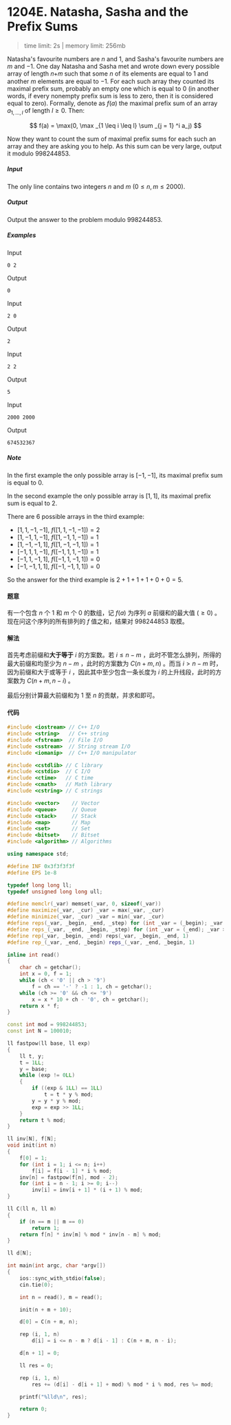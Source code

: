 # 1204E. Natasha, Sasha and the Prefix Sums

> time limit: 2s | memory limit: 256mb

Natasha's favourite numbers are $n$ and $1$, and Sasha's favourite numbers are $m$ and $-1$. One day Natasha and Sasha met and wrote down every possible array of length 𝑛+𝑚 such that some $n$ of its elements are equal to $1$ and another $m$ elements are equal to $-1$. For each such array they counted its maximal prefix sum, probably an empty one which is equal to $0$ (in another words, if every nonempty prefix sum is less to zero, then it is considered equal to zero). Formally, denote as $f(a)$ the maximal prefix sum of an array $a_{1, ..., l}$ of length $l \geq 0$. Then:

$$
f(a) = \max(0, \max _{1 \leq i \leq l} \sum _{j = 1} ^i a_j)
$$

Now they want to count the sum of maximal prefix sums for each such an array and they are asking you to help. As this sum can be very large, output it modulo $998244853$.

##### Input

The only line contains two integers $n$ and $m$ ($0 \leq n, m \leq 2000$).

##### Output

Output the answer to the problem modulo $998244853$.

##### Examples

Input
```text
0 2
```
Output
```text
0
```

Input
```text
2 0
```
Output
```text
2
```

Input
```text
2 2
```
Output
```text
5
```

Input
```text
2000 2000
```
Output
```text
674532367
```

##### Note

In the first example the only possible array is $[-1, -1]$, its maximal prefix sum is equal to $0$.

In the second example the only possible array is $[1, 1]$, its maximal prefix sum is equal to $2$.

There are $6$ possible arrays in the third example:

-   $[1, 1, -1, -1]$,  $f([1, 1, -1, -1]) = 2$
-   $[1, -1, 1, -1]$,  $f([1, -1, 1, -1]) = 1$
-   $[1, -1, -1, 1]$,  $f([1, -1, -1, 1]) = 1$
-   $[-1, 1, 1, -1]$,  $f([-1, 1, 1, -1]) = 1$
-   $[-1, 1, -1, 1]$,  $f([-1, 1, -1, 1]) = 0$
-   $[-1, -1, 1, 1]$,  $f([-1, -1, 1, 1]) = 0$

So the answer for the third example is $2 + 1 + 1 + 1 + 0 + 0 = 5$.

#### 题意

有一个包含 $n$ 个 $1$ 和 $m$ 个 $0$ 的数组，记 $f(a)$ 为序列 $a$ 前缀和的最大值 ($\geq 0$) 。现在问这个序列的所有排列的 $f$ 值之和，结果对 $998244853$ 取模。

#### 解法

首先考虑前缀和**大于等于** $i$ 的方案数。若 $i \leq n - m$ ，此时不管怎么排列，所得的最大前缀和均至少为 $n - m$ ，此时的方案数为 $C(n + m, n)$ 。而当 $i > n - m$ 时，因为前缀和大于或等于 $i$ ，因此其中至少包含一条长度为 $i$ 的上升线段，此时的方案数为 $C(n + m, n - i)$ 。

最后分别计算最大前缀和为 $1$ 至 $n$ 的贡献，并求和即可。

#### 代码

```cpp
#include <iostream> // C++ I/O
#include <string>   // C++ string
#include <fstream>  // File I/O
#include <sstream>  // String stream I/O
#include <iomanip>  // C++ I/O manipulator

#include <cstdlib> // C library
#include <cstdio>  // C I/O
#include <ctime>   // C time
#include <cmath>   // Math library
#include <cstring> // C strings

#include <vector>    // Vector
#include <queue>     // Queue
#include <stack>     // Stack
#include <map>       // Map
#include <set>       // Set
#include <bitset>    // Bitset
#include <algorithm> // Algorithms

using namespace std;

#define INF 0x3f3f3f3f
#define EPS 1e-8

typedef long long ll;
typedef unsigned long long ull;

#define memclr(_var) memset(_var, 0, sizeof(_var))
#define maximize(_var, _cur) _var = max(_var, _cur)
#define minimize(_var, _cur) _var = min(_var, _cur)
#define reps(_var, _begin, _end, _step) for (int _var = (_begin); _var <= (_end); _var += (_step))
#define reps_(_var, _end, _begin, _step) for (int _var = (_end); _var >= (_begin); _var -= (_step))
#define rep(_var, _begin, _end) reps(_var, _begin, _end, 1)
#define rep_(_var, _end, _begin) reps_(_var, _end, _begin, 1)

inline int read()
{
    char ch = getchar();
    int x = 0, f = 1;
    while (ch < '0' || ch > '9')
        f = ch == '-' ? -1 : 1, ch = getchar();
    while (ch >= '0' && ch <= '9')
        x = x * 10 + ch - '0', ch = getchar();
    return x * f;
}

const int mod = 998244853;
const int N = 100010;

ll fastpow(ll base, ll exp)
{
    ll t, y;
    t = 1LL;
    y = base;
    while (exp != 0LL)
    {
        if ((exp & 1LL) == 1LL)
            t = t * y % mod;
        y = y * y % mod;
        exp = exp >> 1LL;
    }
    return t % mod;
}

ll inv[N], f[N];
void init(int n)
{
    f[0] = 1;
    for (int i = 1; i <= n; i++)
        f[i] = f[i - 1] * i % mod;
    inv[n] = fastpow(f[n], mod - 2);
    for (int i = n - 1; i >= 0; i--)
        inv[i] = inv[i + 1] * (i + 1) % mod;
}

ll C(ll n, ll m)
{
    if (n == m || m == 0)
        return 1;
    return f[n] * inv[m] % mod * inv[n - m] % mod;
}

ll d[N];

int main(int argc, char *argv[])
{
    ios::sync_with_stdio(false);
    cin.tie(0);

    int n = read(), m = read();

    init(n + m + 10);

    d[0] = C(n + m, n);

    rep (i, 1, n)
        d[i] = i <= n - m ? d[i - 1] : C(n + m, n - i);

    d[n + 1] = 0;

    ll res = 0;

    rep (i, 1, n)
        res += (d[i] - d[i + 1] + mod) % mod * i % mod, res %= mod;

    printf("%lld\n", res);

    return 0;
}
```